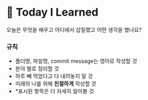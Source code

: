 # 🌱 Today I Learned

오늘은 무엇을 배우고 어디에서 삽질했고 어떤 생각을 했나요?


### 규칙
- 폴더명, 파일명, commit message는 영어로 작성할 것
- 분야 별로 정리할 것
- 하루 빼 먹었다고 다 내려놓지 말 것
- 미래의 나를 위해 **친절하게** 작성할 것
- *표시된 항목은 더 자세히 알아볼 것

